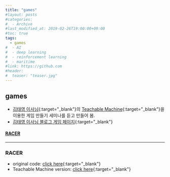 ```yaml
---
title: "games"
#layout: posts
#categories: 
#  - Archive
#last_modified_at: 2019-02-26T19:00:00+09:00
#toc: true
tags:
  - games
#  - AI
#  - deep learning
#  - reinforcement learning
#  - maritime
#link: https://github.com
#header:
#  teaser: "teaser.jpg"
---
```


## games

* [김태영 이사님](https://tykimos.github.io/){:target="_blank"}의 [Teachable Machine](https://teachablemachine.withgoogle.com/){:target="_blank"}을 이용한 게임 만들기 세미나를 듣고 만들어 봄.
* [김태영 이사님 블로그 게임 페이지](https://tykimos.github.io/tmgame/index.html){:target="_blank"}

#### [RACER](#racer)

---

### RACER

* original code: [click here](https://github.com/jaammees/racer){:target="_blank"}
* Teachable Machine version: [click here](../../games/racer/index.html){:target="_blank"}
